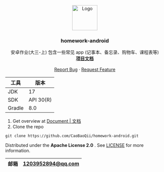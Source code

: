 <div align="center">
  <a href="https://github.com/CaoBaoQii/homework-android">
    <img src="https://jz-cbq-1311841992.cos.ap-beijing.myqcloud.com/images/FengLin.svg" alt="Logo" width="80"
      height="80">
  </a>
</div>
<h3 align="center">homework-android</h3>

<p align="center">
安卓作业(大三-上) 包含一些常见 app (记事本、备忘录、购物车、课程表等)
<br />
  <a href="https://github.com/CaoBaoQii/homework-android/tree/master/"><strong>项目文档</strong></a>
  <br />
  <br />
  <a href="https://github.com/CaoBaoQii/homework-android/issues">Report Bug</a>
  ·
  <a href="https://github.com/CaoBaoQii/homework-android/pulls">Request Feature</a>
</p>

| 工具     | 版本        |
|--------|-----------|
| JDK    | 17        |
| SDK    | API 30(R) |
| Gradle | 8.0       |

1. Get overview at [Document | 文档](https://github.com/CaoBaoQii/homework-android/tree/master/)
2. Clone the repo

```shell
git clone https://github.com/CaoBaoQii/homework-android.git
```

Distributed under the  **Apache License 2.0** . See [LICENSE](LICENSE) for more information.

| 邮箱  | 1203952894@qq.com |
|-----|-------------------|

